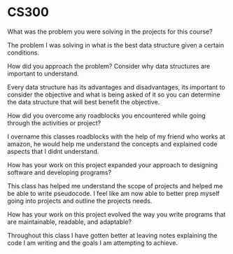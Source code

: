 # CS300

What was the problem you were solving in the projects for this course?

The problem I was solving in what is the best data structure given a certain conditions. 

How did you approach the problem? Consider why data structures are important to understand.

Every data structure has its advantages and disadvantages, its important to consider the objective and what is being asked of it so you can determine the data structure that will best benefit the objective.

How did you overcome any roadblocks you encountered while going through the activities or project?

I overname this classes roadblocks with the help of my friend who works at amazon, he would help me understand the concepts and explained code aspects that I didnt understand.

How has your work on this project expanded your approach to designing software and developing programs?

This class has helped me understand the scope of projects and helped me be able to write pseudocode. I feel like am now able to better prep myself going into projects and outline the projects needs.

How has your work on this project evolved the way you write programs that are maintainable, readable, and adaptable?

Throughout this class I have gotten better at leaving notes explaining the code I am writing and the goals I am attempting to achieve. 
